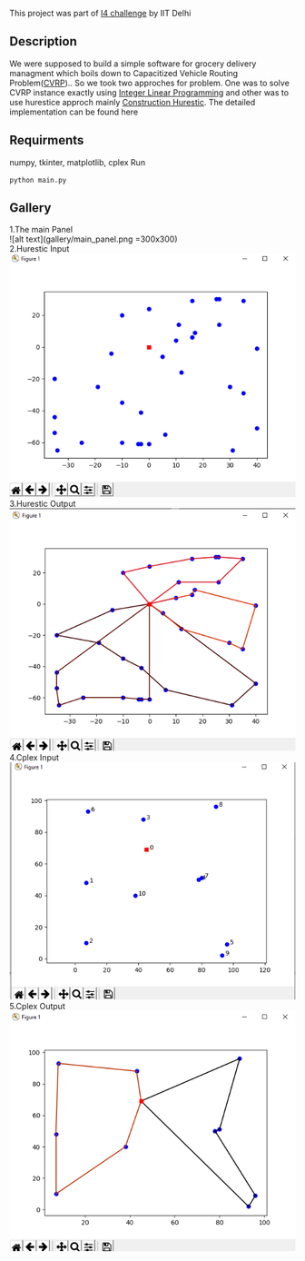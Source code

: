 This project was part of [I4 challenge](https://twitter.com/iitdelhi/status/1245606188718239745?s=20)  by IIT Delhi
## Description
We were supposed to build a simple software for grocery delivery managment which boils down to Capacitized Vehicle Routing Problem([CVRP](https://en.wikipedia.org/wiki/Vehicle_routing_problem))..
So we took two approches for problem. One was to solve CVRP instance exactly using [Integer Linear Programming](https://en.wikipedia.org/wiki/Integer_programming) and other was to use hurestice approch 
mainly [Construction Hurestic](https://en.wikipedia.org/wiki/Constructive_heuristic). The detailed implementation can be found here<br />
## Requirments
numpy, tkinter, matplotlib, cplex
Run<br />
<pre>
<code>python main.py</code>
</pre>
## Gallery
1.The main Panel<br />
![alt text](gallery/main_panel.png =300x300)
<br />
2.Hurestic Input<br />
![alt text](gallery/hi.png)
<br />
3.Hurestic Output<br />
![alt text](gallery/ho.png)
<br />
4.Cplex Input<br />
![alt text](gallery/ci.png)
<br />
5.Cplex Output<br />
![alt text](gallery/co.png)
